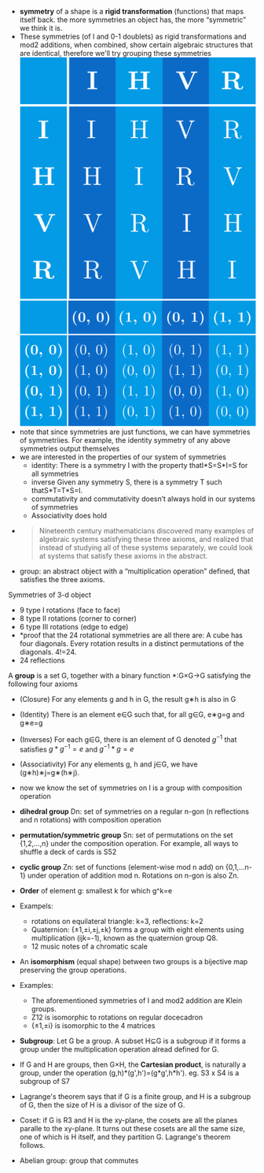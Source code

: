 - **symmetry** of a shape is a **rigid transformation** (functions) that maps itself back. the more symmetries an object has, the more “symmetric” we think it is.
- These symmetries (of I and 0-1 doublets) as rigid transformations and mod2 additions, when combined, show certain algebraic structures that are identical, therefore we'll try grouping these symmetries ![](/images/I-group.svg) ![](/images/01-group.svg)
- note that since symmetries are just functions, we can have symmetries of symmetriies. For example, the identity symmetry of any above symmetries output themselves
- we are interested in the properties of our system of symmetries
    - identity: There is a symmetry I with the property thatI\*S=S\*I=S for all symmetries
    - inverse Given any symmetry S, there is a symmetry T such thatS\*T=T\*S=I.
    - commutativity and commutativity doesn’t always hold in our systems of symmetries
    - Associativity does hold
- > Nineteenth century mathematicians discovered many examples of algebraic systems satisfying these three axioms, and realized that instead of studying all of these systems separately, we could look at systems that satisfy these axioms in the abstract.
- group: an abstract object with a “multiplication operation” defined, that satisfies the three axioms.

Symmetries of 3-d object
- 9 type I rotations (face to face)
- 8 type II rotations (corner to corner)
- 6 type III rotations (edge to edge)
- *proof that the 24 rotational symmetries are all there are:  A cube has four diagonals. Every rotation results in a distinct permutations of the diagonals. 4!=24.
- 24 reflections

A **group** is a set G, together with a binary function *:G×G→G satisfying the following four axioms 
- (Closure) For any elements g and h in G, the result g∗h is also in G 
- (Identity) There is an element e∈G such that, for all g∈G, e∗g=g and g∗e=g
- (Inverses) For each g∈G, there is an element of G denoted $g^{−1}$ that satisfies $g*g^{−1}=e$ and $g^{−1}*g=e$
- (Associativity) For any elements g, h and j∈G, we have (g∗h)∗j=g∗(h∗j).

- now we know the set of symmetries on I is a group with composition operation
- **dihedral group** Dn: set of symmetries on a regular n-gon (n reflections and n rotations) with composition operation
- **permutation/symmetric group** Sn: set of permutations on the set {1,2,...,n} under the composition operation. For example, all ways to shuffle a deck of cards is S52
- **cyclic group** Zn: set of functions (element-wise mod n add) on {0,1,...n-1} under operation of addition mod n. Rotations on n-gon is also Zn.

- **Order** of element g: smallest k for which g^k=e
- Exampels:
    - rotations on equilateral triangle: k=3, reflections: k=2
    - Quaternion: {±1,±i,±j,±k} forms a group with eight elements using multiplication (ijk=-1), known as the quaternion group Q8.
    - 12 music notes of a chromatic scale
- An **isomorphism** (equal shape) between two groups is a bijective map preserving the group operations.
- Examples:
    - The aforementioned symmetries of I and mod2 addition are Klein groups.
    - Z12 is isomorphic to rotations on regular docecadron
    - {±1,±i} is isomorphic to the 4 matrices
- **Subgroup**: Let G be a group. A subset H⊆G is a subgroup if it forms a group under the multiplication operation alread defined for G.
- If G and H are groups, then G×H, the **Cartesian product**, is naturally a group, under the operation (g,h)\*(g',h')=(g\*g',h\*h'). eg. S3 x S4 is a subgroup of S7
- Lagrange's theorem says that if G is a finite group, and H is a subgroup of G, then the size of H is a divisor of the size of G. 
- Coset: if G is R3 and H is the xy-plane, the cosets are all the planes paralle to the xy-plane. It turns out these cosets are all the same size, one of which is H itself, and they partition G. Lagrange's theorem follows.

- Abelian group: group that commutes

